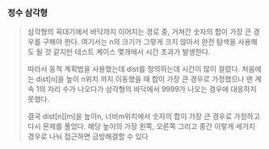 ### 정수 삼각형

> 삼각형의 꼭대기에서 바닥까지 이어지는 경로 중, 거쳐간 숫자의 합이 가장 큰 경우를 구해야 한다. 여기서는 n의 크기가 그렇게 크지 않아서 완전 탐색을 사용해도 될 것 같지만 테스트 케이스 몇개에서 시간 초과가 발생한다.
>
> 따라서 동적 계획법을 사용했는데 dist를 정의하는데 시간이 많이 걸렸다. 처음에는 dist[n]을 높이 n위치 까지 이동했을 때 합이 가장 큰 경우로 가정했으나 맨 계속 1의 자리 수가 나오다가 삼각형의 바닥에서 9999가 나오는 경우에 대응하지 못했다.
>
> 결국 dist[n][m]을 높이n, 너비m위치에서 숫자의 합이 가장 큰 경우로 가정하고 다시 문제를 풀었다. 해당 높이의 가장 왼쪽, 오른쪽 그리고 중간 이렇게 세가지 경우로 나눠 접근하면 금방해결할 수 있다
